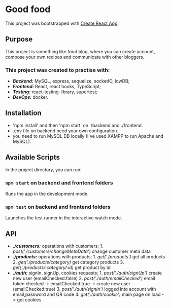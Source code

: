 # Good food

This project was bootstrapped with [Create React App](https://github.com/facebook/create-react-app).

## Purpose

This project is something like food blog, where you can create account, compose your own recipes and communicate with other bloggers.

### This project was created to practise with:

- **_Backend:_** MySQL, express, sequelize, socketIO, lowDB;
- **_Frontend:_** React, react hooks, TypeScript;
- **_Testing:_** react-testing-library, supertest;
- **_DevOps:_** docker.

## Installation

- 'npm install' and then 'npm start' on ./backend and ./frontend.
- .env file on backend need your own configuration.
- you need to run MySQL DB locally (I've used XAMPP to run Apache and MySQL).

## Available Scripts

In the project directory, you can run:

### `npm start` on backend and frontend folders

Runs the app in the development mode.

### `npm test` on backend and frontend folders

Launches the test runner in the interactive watch mode.

## API

* **_./customers:_** operations with customers;
        1. *post('./customers/changeMetaData')* change customer meta data 
* **_./products:_** operations with products;
        1. *get('./products')* get all products
        2. *get('./products/category)* get category products 
        3. *get('./products/:category/:id)* get product by id 
* **_./auth:_** signIn, signUp, cookies requests;
        1. *post('./auth/signUp')* create new user (emailChecked:false)
        2. *post('./auth/emailChecked')* email token checked -> emailChecked:true -> create new user (emailChecked:true) 
        3. *post('./auth/signIn')* logged into account with email,password and QR code 
        4. *get('./auth/cookie')* main page on load -> get cookies
